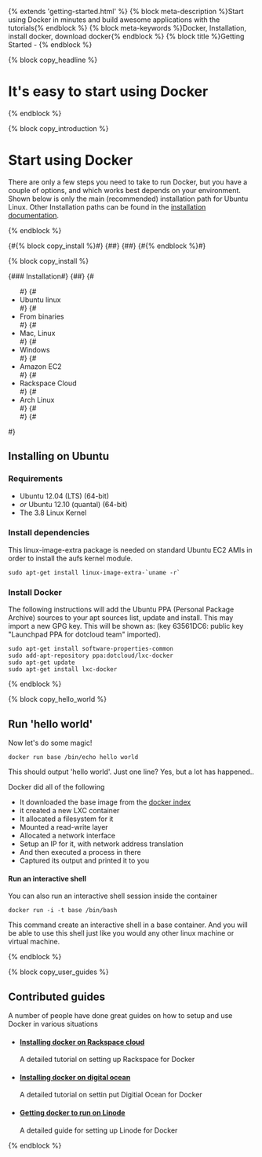 {% extends 'getting-started.html' %}
{% block meta-description %}Start using Docker in minutes and build awesome applications with the tutorials{% endblock %}
{% block meta-keywords %}Docker, Installation, install docker, download docker{% endblock %}
{% block title %}Getting Started - {% endblock %}


{% block copy_headline %}
# It's easy to start using Docker #
{% endblock %}


{% block copy_introduction %}

# Start using Docker
There are only a few steps you need to take to run Docker, but you have a couple of options, and which works best
    depends on your environment. Shown below is only the main (recommended) installation path for Ubuntu Linux.
    Other Installation paths can be found in the [installation documentation](http://docs.docker.io/en/latest/installation/).

{% endblock %}

{#{% block copy_install %}#}
{##}
{##}
{#{% endblock %}#}


{% block copy_install %}

{### Installation#}
{##}
{#<ul class="option-chooser-blocks">#}
{#    <li>Ubuntu linux</li>#}
{#    <li>From binaries</li>#}
{#    <li>Mac, Linux</li>#}
{#    <li>Windows</li>#}
{#    <li>Amazon EC2</li>#}
{#    <li>Rackspace Cloud</li>#}
{#    <li>Arch Linux</li>#}
{#    <br style="clear: both">#}
{#</ul>#}

## Installing on Ubuntu

### Requirements

* Ubuntu 12.04 (LTS) (64-bit)
* *or* Ubuntu 12.10 (quantal) (64-bit)
* The 3.8 Linux Kernel

### Install dependencies

This linux-image-extra package is needed on standard Ubuntu EC2 AMIs in order to install the aufs kernel module.

    sudo apt-get install linux-image-extra-`uname -r`

### Install Docker

The following instructions will add the Ubuntu PPA (Personal Package Archive) sources to your apt sources list, update
    and install. This may import a new GPG key. This will be shown as: (key 63561DC6: public key "Launchpad PPA for
    dotcloud team" imported).

    sudo apt-get install software-properties-common
    sudo add-apt-repository ppa:dotcloud/lxc-docker
    sudo apt-get update
    sudo apt-get install lxc-docker

{% endblock %}

{% block copy_hello_world %}
## Run 'hello world'

Now let's do some magic!

    docker run base /bin/echo hello world

This should output 'hello world'. Just one line? Yes, but a lot has happened..

Docker did all of the following

* It downloaded the base image from the [docker index](https://index.docker.io)
* it created a new LXC container
* It allocated a filesystem for it
* Mounted a read-write layer
* Allocated a network interface
* Setup an IP for it, with network address translation
* And then executed a process in there
* Captured its output and printed it to you

#### Run an interactive shell

You can also run an interactive shell session inside the container

    docker run -i -t base /bin/bash

This command create an interactive shell in a base container. And you will be able to use this shell just like
    you would any other linux machine or virtual machine.

{% endblock %}

{% block copy_user_guides %}

## Contributed guides

A number of people have done great guides on how to setup and use Docker in various situations

* #### [Installing docker on Rackspace cloud](http://blog.docker.io/2013/05/running-docker-on-rackspace/)
    A detailed tutorial on setting up Rackspace for Docker

* #### [Installing docker on digital ocean](http://blog.docker.io/2013/06/running-docker-on-digital-ocean-with-ubuntu/)
    A detailed tutorial on settin put Digitial Ocean for Docker

* #### [Getting docker to run on Linode](http://nick.stinemat.es/#docker-on-linode)
    A detailed guide for setting up Linode for Docker


{% endblock %}
